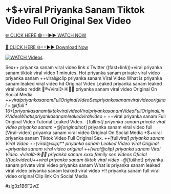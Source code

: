 # +$+viral Priyanka Sanam Tiktok Video Full Original Sex Video


[🌐 CLICK HERE 🟢==►► WATCH NOW](https://gitload.pages.dev/)

[🔴 CLICK HERE 🌐==►► Download Now](https://gitload.pages.dev/)

[![WATCH Videos](https://i.imgur.com/dJHk4Zq.gif)](https://gitload.pages.dev/)




























Sex++ priyanka sanam viral video link x Twitter
((fast+link))+viral priyanka sanam tiktok viral video 1 minutes. Hot priyanka sanam private viral video priyanka sanam
++viral@clip priyanka sanam Viral Video
What is priyanka sanam leaked viral video hd Original Video Leaked priyanka sanam leaked viral video reddit 👙®️√viral▷☀️👄💥 priyanka sanam viral video Original On Social Media +$+viral priyanka sanam Full Original Video Sex priyanka sanam viral video original +@(full*18+) priyanka sanam tiktok viral video Viral priyanka sanam Video Full Original Link Video What is priyanka sanam leaked viral video +%+viral priyanka sanam Tiktok Video Full Original Sex
+$+viral priyanka sanam Full Original Video Tutorial Leaked Video.
-[full*hot] priyanka sanam private viral video priyanka sanam
+@[original*hot] priyanka sanam viral video full [Viral-video] priyanka sanam viral video Original On Social Media
+$+viral priyanka sanam Tiktok Video Full Original Sex.
++[full*viral] priyanka sanam Viral Video
++(viral@clip)** priyanka sanam Leaked Video Viral Original +priyanka sanam viral video original
++(viral@clip) priyanka sanam Viral Video. ️√viral▷☀️👄💥 priyanka sanam xxxx family sex Videos Oficial ((fuckvideo))++viral priyanka sanam tiktok viral video -@[full*hot] priyanka sanam private viral video priyanka sanam What is priyanka sanam leaked viral video priyanka sanam leaked viral video +!! priyanka sanam full viral video original Clip link On Social Media


#slg3z1B6F2wZ
